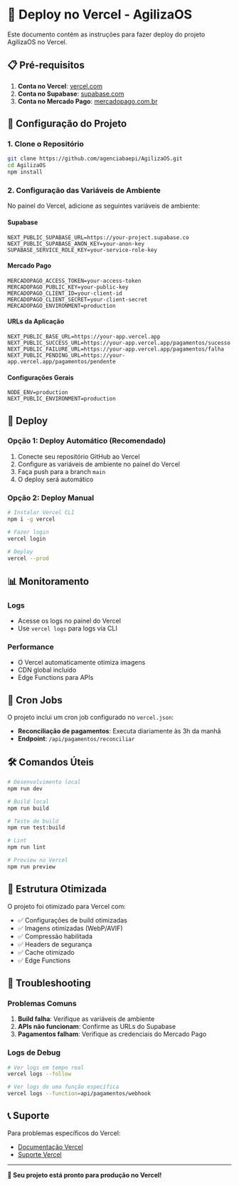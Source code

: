 # 🚀 Deploy no Vercel - AgilizaOS

Este documento contém as instruções para fazer deploy do projeto AgilizaOS no Vercel.

## 📋 Pré-requisitos

1. **Conta no Vercel**: [vercel.com](https://vercel.com)
2. **Conta no Supabase**: [supabase.com](https://supabase.com)
3. **Conta no Mercado Pago**: [mercadopago.com.br](https://mercadopago.com.br)

## 🔧 Configuração do Projeto

### 1. Clone o Repositório
```bash
git clone https://github.com/agenciabaepi/AgilizaOS.git
cd AgilizaOS
npm install
```

### 2. Configuração das Variáveis de Ambiente

No painel do Vercel, adicione as seguintes variáveis de ambiente:

#### Supabase
```
NEXT_PUBLIC_SUPABASE_URL=https://your-project.supabase.co
NEXT_PUBLIC_SUPABASE_ANON_KEY=your-anon-key
SUPABASE_SERVICE_ROLE_KEY=your-service-role-key
```

#### Mercado Pago
```
MERCADOPAGO_ACCESS_TOKEN=your-access-token
MERCADOPAGO_PUBLIC_KEY=your-public-key
MERCADOPAGO_CLIENT_ID=your-client-id
MERCADOPAGO_CLIENT_SECRET=your-client-secret
MERCADOPAGO_ENVIRONMENT=production
```

#### URLs da Aplicação
```
NEXT_PUBLIC_BASE_URL=https://your-app.vercel.app
NEXT_PUBLIC_SUCCESS_URL=https://your-app.vercel.app/pagamentos/sucesso
NEXT_PUBLIC_FAILURE_URL=https://your-app.vercel.app/pagamentos/falha
NEXT_PUBLIC_PENDING_URL=https://your-app.vercel.app/pagamentos/pendente
```

#### Configurações Gerais
```
NODE_ENV=production
NEXT_PUBLIC_ENVIRONMENT=production
```

## 🚀 Deploy

### Opção 1: Deploy Automático (Recomendado)
1. Conecte seu repositório GitHub ao Vercel
2. Configure as variáveis de ambiente no painel do Vercel
3. Faça push para a branch `main`
4. O deploy será automático

### Opção 2: Deploy Manual
```bash
# Instalar Vercel CLI
npm i -g vercel

# Fazer login
vercel login

# Deploy
vercel --prod
```

## 📊 Monitoramento

### Logs
- Acesse os logs no painel do Vercel
- Use `vercel logs` para logs via CLI

### Performance
- O Vercel automaticamente otimiza imagens
- CDN global incluído
- Edge Functions para APIs

## 🔄 Cron Jobs

O projeto inclui um cron job configurado no `vercel.json`:
- **Reconciliação de pagamentos**: Executa diariamente às 3h da manhã
- **Endpoint**: `/api/pagamentos/reconciliar`

## 🛠️ Comandos Úteis

```bash
# Desenvolvimento local
npm run dev

# Build local
npm run build

# Teste de build
npm run test:build

# Lint
npm run lint

# Preview no Vercel
npm run preview
```

## 📁 Estrutura Otimizada

O projeto foi otimizado para Vercel com:
- ✅ Configurações de build otimizadas
- ✅ Imagens otimizadas (WebP/AVIF)
- ✅ Compressão habilitada
- ✅ Headers de segurança
- ✅ Cache otimizado
- ✅ Edge Functions

## 🚨 Troubleshooting

### Problemas Comuns

1. **Build falha**: Verifique as variáveis de ambiente
2. **APIs não funcionam**: Confirme as URLs do Supabase
3. **Pagamentos falham**: Verifique as credenciais do Mercado Pago

### Logs de Debug
```bash
# Ver logs em tempo real
vercel logs --follow

# Ver logs de uma função específica
vercel logs --function=api/pagamentos/webhook
```

## 📞 Suporte

Para problemas específicos do Vercel:
- [Documentação Vercel](https://vercel.com/docs)
- [Suporte Vercel](https://vercel.com/support)

---

**🎉 Seu projeto está pronto para produção no Vercel!**
